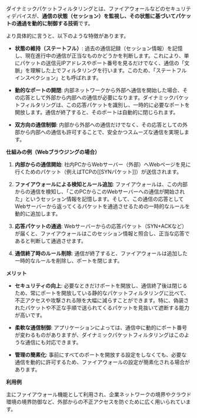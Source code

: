 ダイナミックパケットフィルタリングとは、ファイアウォールなどのセキュリティデバイスが、**通信の状態（セッション）を監視し、その状態に基づいてパケットの通過を動的に制御する技術**です。

より具体的に言うと、以下のような特徴があります。

- **状態の維持（ステートフル）**: 過去の通信記録（セッション情報）を記憶し、現在進行中の通信が正当なものかどうかを判断します。これにより、単にパケットの送信元IPアドレスやポート番号を見るだけでなく、通信の「文脈」を理解した上でフィルタリングを行います。このため、「ステートフルインスペクション」とも呼ばれます。
    
- **動的なポートの開閉**: 内部ネットワークから外部へ通信を開始した場合、その応答として外部から内部への通信が必要になります。ダイナミックパケットフィルタリングは、この応答パケットを識別し、一時的に必要なポートを開放します。通信が終了すると、そのポートは自動的に閉じられます。
    
- **双方向の通信制御**: 内部から外部への通信だけでなく、その応答としての外部から内部への通信も許可することで、安全かつスムーズな通信を実現します。
    

**仕組みの例（Webブラウジングの場合）**

1. **内部からの通信開始**: 社内PCからWebサーバー（外部）へWebページを見に行くためのパケット（例えばTCPの[[SYNパケット]]）が送信されます。
    
2. **ファイアウォールによる検知とルール追加**: ファイアウォールは、この内部からの通信を検知し、「このPCからこのWebサーバーへの通信が開始された」というセッション情報を記憶します。そして、この通信の応答としてWebサーバーから返ってくるパケットを通過させるための一時的なルールを動的に追加します。
    
3. **応答パケットの通過**: Webサーバーからの応答パケット（SYN+ACKなど）が届くと、ファイアウォールはこのセッション情報と照合し、正当な応答であると判断して通過させます。
    
4. **通信終了時のルール削除**: 通信が終了すると、ファイアウォールは追加した一時的なルールを削除し、ポートを閉じます。
    

**メリット**

- **セキュリティの向上**: 必要なときだけポートを開放し、通信終了後は閉じるため、常にポートを開放している静的なパケットフィルタリングに比べて、不正アクセスや攻撃される隙を大幅に減らすことができます。特に、偽装されたパケットや不正な手順で送られてくるパケットを見抜いて遮断する能力が高いです。
    
- **柔軟な通信制御**: アプリケーションによっては、通信中に動的にポート番号が変わるものがありますが、ダイナミックパケットフィルタリングはこのような通信にも対応できます。
    
- **管理の簡素化**: 事前にすべてのポートを開放する設定をしなくても、必要な通信を動的に許可するため、ファイアウォールの設定が簡素化される場合があります。
    

**利用例**

主にファイアウォール機能として利用され、企業ネットワークの境界やクラウド環境の境界防御など、外部からの不正アクセスを防ぐために広く用いられています。